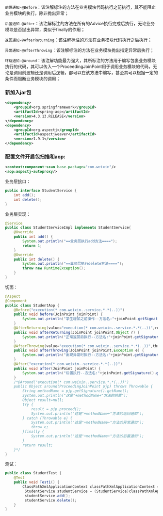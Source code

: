 `前置通知-@Before`：该注解标注的方法在业务模块代码执行之前执行，其不能阻止业务模块的执行，除非抛出异常；

`后置通知-@After`：该注解标注的方法在所有的Advice执行完成后执行，无论业务模块是否抛出异常，类似于finally的作用；

`返回通知-@AfterReturning`：该注解标注的方法在业务模块代码执行之后执行；

`异常通知-@AfterThrowing`：该注解标注的方法在业务模块抛出指定异常后执行；


`环绕通知-@Around`：该注解功能最为强大，其所标注的方法用于编写包裹业务模块执行的代码，其可以传入一个ProceedingJoinPoint用于调用业务模块的代码，无论是调用前逻辑还是调用后逻辑，都可以在该方法中编写，甚至其可以根据一定的条件而阻断业务模块的调用；



### 新加入jar包

```xml
<dependency>
    <groupId>org.springframework</groupId>
    <artifactId>spring-aop</artifactId>
    <version>4.3.13.RELEASE</version>
</dependency>
<dependency>
    <groupId>org.aspectj</groupId>
    <artifactId>aspectjweaver</artifactId>
    <version>1.9.1</version>
</dependency>
```
### 配置文件开启包扫描和aop:
```xml
<context:component-scan base-package="com.weixin"/>
<aop:aspectj-autoproxy/>
```
业务层接口：

```java
public interface StudentService {
	int add();
	int delete();
}
```
业务层实现：
```java
@Service
public class StudentServiceImpl implements StudentService{
	@Override
	public int add() {
		System.out.println("==业务层执行add方法====");
		return 1;
	}
	@Override
	public int delete() {
		System.out.println("==业务层执行delete方法====");
		throw new RuntimeException();
	}
}
```

切面：
```java
@Aspect
@Component
public class StudentAop {
	@Before("execution(* com.weixin..service.*.*(..))")
	public void before(JoinPoint joinPoint) {
		System.out.println("学生增加之前操作--方法名:"+joinPoint.getSignature().getName()+"方法参数:"+Arrays.toString(joinPoint.getArgs()));
	}
	@AfterReturning(value="execution(* com.weixin..service.*.*(..))",returning="r")
	public void afterReturning(JoinPoint joinPoint,Object r) {
		System.out.println("正常返回后执行--方法名:"+joinPoint.getSignature().getName()+"方法参数:"+Arrays.toString(joinPoint.getArgs())+"==返回值"+r);
	}
	@AfterThrowing(value="execution(* com.weixin..service.*.*(..))",throwing="e")
	public void afterThrowing(JoinPoint joinPoint,Exception e) {
		System.out.println("出现异常时执行--方法名:"+joinPoint.getSignature().getName()+"方法参数:"+Arrays.toString(joinPoint.getArgs())+"异常"+e);
	}
	@After("execution(* com.weixin..service.*.*(..))")
	public void after(JoinPoint joinPoint) {
		System.out.println("后置执行--方法名:"+joinPoint.getSignature().getName()+"方法参数:"+Arrays.toString(joinPoint.getArgs()));
	}
	/*@Around("execution(* com.weixin..service.*.*(..))")
	public Object around(ProceedingJoinPoint pjp) throws Throwable {
		String methodName = pjp.getSignature().getName();
		System.out.println("这是"+methodName+"方法的前置");
		Object result=null;
		try {
			result = pjp.proceed();
			System.out.println("这是"+methodName+"方法的返回通知");
		} catch (Throwable e) {
			System.out.println("这是"+methodName+"方法的异常通知");
			throw e;
		}finally {
			System.out.println("这是"+methodName+"方法的后置通知");
		}
		return result;
	}*/
}

```
测试：
```java
public class StudentTest {
	@Test
	public void Test1() {
		ClassPathXmlApplicationContext classPathXmlApplicationContext = new ClassPathXmlApplicationContext("applicationContext.xml");
		 StudentService studentService = (StudentService)classPathXmlApplicationContext.getBean("studentServiceImpl");
		 studentService.add();
		 studentService.delete();
	}
}
```

